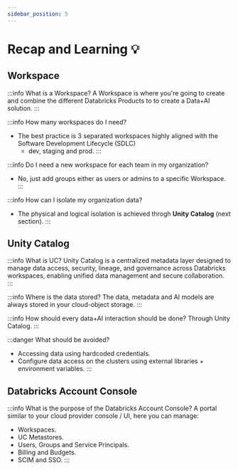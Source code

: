 ```yaml
---
sidebar_position: 5
---
```


# Recap and Learning 💡

## Workspace
:::info What is a Workspace?
A Workspace is where you're going to create and combine the different Databricks Products to to create a Data+AI solution.
:::

:::info How many workspaces do I need?
* The best practice is 3 separated workspaces highly aligned with the Software Development Lifecycle (SDLC)
    * dev, staging and prod.
:::

:::info Do I need a new workspace for each team in my organization?
* No, just add groups either as users or admins to a specific Workspace.
:::

:::info How can I isolate my organization data?
* The physical and logical isolation is achieved throgh **Unity Catalog** (next section).
:::

## Unity Catalog
:::info What is UC?
Unity Catalog is a centralized metadata layer designed to manage data access, security, lineage, and governance across Databricks workspaces, enabling unified data management and secure collaboration.
:::

:::info Where is the data stored?
The data, metadata and AI models are always stored in your cloud-object storage.
:::

:::info How should every data+AI interaction should be done?
Through Unity Catalog.
:::

:::danger What should be avoided?
- Accessing data using hardcoded credentials.
- Configure data access on the clusters using external libraries + environment variables.
:::

## Databricks Account Console
:::info What is the purpose of the Databricks Account Console?
A portal similar to your cloud provider console / UI, here you can manage:
  * Workspaces.
  * UC Metastores.
  * Users, Groups and Service Principals.
  * Billing and Budgets.
  * SCIM and SSO.
:::